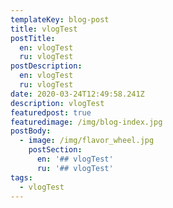 ```yaml
---
templateKey: blog-post
title: vlogTest
postTitle:
  en: vlogTest
  ru: vlogTest
postDescription:
  en: vlogTest
  ru: vlogTest
date: 2020-03-24T12:49:58.241Z
description: vlogTest
featuredpost: true
featuredimage: /img/blog-index.jpg
postBody:
  - image: /img/flavor_wheel.jpg
    postSection:
      en: '## vlogTest'
      ru: '## vlogTest'
tags:
  - vlogTest
---
```



